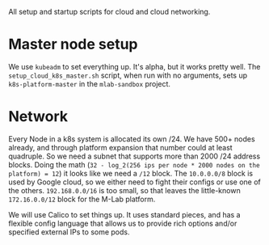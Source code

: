 All setup and startup scripts for cloud and cloud networking.

# Master node setup

We use `kubeadm` to set everything up.  It's alpha, but it works pretty well.
The `setup_cloud_k8s_master.sh` script, when run with no arguments, sets up
`k8s-platform-master` in the `mlab-sandbox` project.

# Network

Every Node in a k8s system is allocated its own /24. We have 500+ nodes already,
and through platform expansion that number could at least quadruple. So we need
a subnet that supports more than 2000 /24 address blocks. Doing the math (`32 -
log_2(256 ips per node * 2000 nodes on the platform) = 12`) it looks like we
need a `/12` block.  The `10.0.0.0/8` block is used by Google cloud, so we
either need to fight their configs or use one of the others.  `192.168.0.0/16`
is too small, so that leaves the little-known `172.16.0.0/12` block for the
M-Lab platform.

We will use Calico to set things up. It uses standard pieces, and has a flexible
config language that allows us to provide rich options and/or specified external
IPs to some pods.

